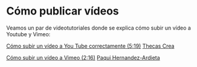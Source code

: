 # Cómo publicar vídeos

Veamos un par de videotutoriales donde se explica cómo subir un vídeo a Youtube y Vimeo:

[Cómo subir un vídeo a You Tube correctamente (5:19)](https://www.youtube.com/watch?v=qehpskRzRTc) [Thecas Crea](https://www.youtube.com/channel/UCBP9CqGoKUNf95wC-uDi-Wg)

[Cómo subir un vídeo a Vimeo (2:16)](https://www.youtube.com/watch?v=x-IKJcSj0aw) [Paqui Hernandez-Ardieta](https://www.youtube.com/channel/UCWB8ioCQ4DXf6gkKoFdrV6g)